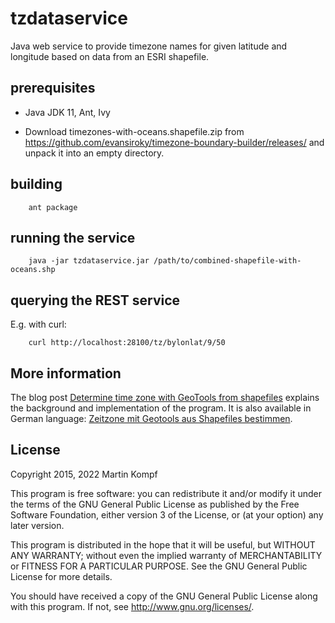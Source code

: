 tzdataservice
=============

Java web service to provide timezone names for given latitude and longitude based on data from an ESRI shapefile.

prerequisites
-------------

* Java JDK 11, Ant, Ivy

* Download timezones-with-oceans.shapefile.zip from <https://github.com/evansiroky/timezone-boundary-builder/releases/> and unpack it into an empty directory.

building
--------

        ant package


running the service
-------------------

        java -jar tzdataservice.jar /path/to/combined-shapefile-with-oceans.shp


querying the REST service
-------------------------

E.g. with curl:

        curl http://localhost:28100/tz/bylonlat/9/50


More information
----------------        

The blog post [Determine time zone with GeoTools from shapefiles](https://en.kompf.de/java/tzdata.html) explains the background and implementation of the program. It is also available in German language: [Zeitzone mit Geotools aus Shapefiles bestimmen](https://www.kompf.de/java/tzdata.html).


License
-------

Copyright 2015, 2022 Martin Kompf

This program is free software: you can redistribute it and/or modify it under the terms of the GNU General Public License as published by the Free Software Foundation, either version 3 of the License, or (at your option) any later version.

This program is distributed in the hope that it will be useful, but WITHOUT ANY WARRANTY; without even the implied warranty of MERCHANTABILITY or FITNESS FOR A PARTICULAR PURPOSE. See the GNU General Public License for more details.

You should have received a copy of the GNU General Public License along with this program. If not, see <http://www.gnu.org/licenses/>.
